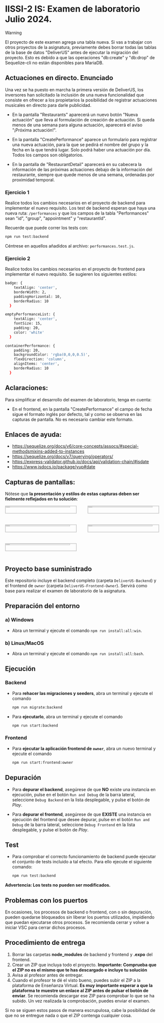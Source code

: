 # IISSI-2 IS: Examen de laboratorio Julio 2024. 

>[!WARNING] 
>El proyecto de este examen agrega una tabla nueva. Si vas a trabajar con otros proyectos de la asignatura, previamente debes borrar todas las tablas de la base de datos "DeliverUS" antes de ejecutar la migración del proyecto. Esto es debido a que las operaciones "db:create" y "db:drop" de Sequelize-cli no están disponibles para MariaDB.
  
## Actuaciones en directo. Enunciado

Una vez se ha puesto en marcha la primera versión de DeliverUS, los inversores han solicitado la inclusión de una nueva funcionalidad que consiste en ofrecer a los propietarios la posibilidad de registrar actuaciones musicales en directo para darle publicidad. 

* En la pantalla "Restaurants" aparecerá un nuevo botón "Nueva actuación" que lleva al formulación de creación de actuación. Si queda menos de una semana para alguna actuación, aparecerá el aviso "¡Próxima actuación!".

* En la pantalla "CreatePerformance" aparece un formulario para registrar una nueva actuación, para la que se pedirá el nombre del grupo y la fecha en la que tendrá lugar. Solo podrá haber una actuación por día. Todos los campos son obligatorios.

* En la pantalla de "RestaurantDetail" aparecerá en su cabecera la información de las próximas actuaciones debajo de la información del restaurante, siempre que quede menos de una semana, ordenadas por proximidad temporal.

### Ejercicio 1

Realice todos los cambios necesarios en el proyecto de backend para implementar el nuevo requisito. Los test de backend esperan que haya una nueva ruta: `/performances` y que los campos de la tabla "Performances" sean "id", "group", "appointment" y "restaurantId". 

Recuerde que puede correr los tests con:
```Bash
npm run test:backend
```
Céntrese en aquellos añadidos al archivo: `performances.test.js`.

### Ejercicio 2

Realice todos los cambios necesarios en el proyecto de frontend para implementar el nuevo requisito. Se sugieren los siguientes estilos:

```Bash
badge: {
    textAlign: 'center',
    borderWidth: 2,
    paddingHorizontal: 10,
    borderRadius: 10
  }
```

```Bash
emptyPerformanceList: {
    textAlign: 'center',
    fontSize: 15,
    padding: 20,
    color: 'white'
  }
```

```Bash
containerPerformance: {
    padding: 20,
    backgroundColor: 'rgba(0,0,0,0.5)',
    flexDirection: 'column',
    alignItems: 'center',
    borderRadius: 10
  }
```

## Aclaraciones:

Para simplificar el desarrollo del examen de laboratorio, tenga en cuenta:
* En el frontend, en la pantalla "CreatePerformance" el campo de fecha sigue el formato inglés por defecto, tal y como se observa en las capturas de pantalla. No es necesario cambiar este formato.

## Enlaces de ayuda:

* https://sequelize.org/docs/v6/core-concepts/assocs/#special-methodsmixins-added-to-instances
* https://sequelize.org/docs/v7/querying/operators/
* https://express-validator.github.io/docs/api/validation-chain/#isdate
* https://www.jsdocs.io/package/yup#date

## Capturas de pantallas:

Nótese que **la presentación y estilos de estas capturas deben ser fielmente reflejados en tu solución**: 

<div style="display: grid; grid-template-columns: repeat(2, 50%); gap: 20px;">
  <img src="docs/MyRestaurants.JPG" alt="List of restaurants" style="border: solid 2px #ccc; width: calc(100% - 20px);"/>
  <img src="docs/RestaurantDetail-Performance.JPG" alt="Restaurant with performances" style="border: solid 2px #ccc; width: calc(100% - 20px);"/>
  <img src="docs/RestaurantDetail-NoPerformance.JPG" alt="Restaurant without any performance" style="border: solid 2px #ccc; width: calc(100% - 20px);"/>
  <img src="docs/CreatePerformance-BackendValidation.JPG" alt="New performance with validation error from backend" style="border: solid 2px #ccc; width: calc(100% - 20px);"/>
  <img src="docs/CreatePerformance-FrontendValidation.JPG" alt="New performance with validation error from frontend" style="border: solid 2px #ccc; width: calc(100% - 20px);"/>
</div>

## Proyecto base suministrado

Este repositorio incluye el backend completo (carpeta `DeliverUS-Backend`) y el frontend de `owner` (carpeta `DeliverUS-Frontend-Owner`). Servirá como base para realizar el examen de laboratorio de la asignatura.

## Preparación del entorno

### a) Windows

* Abra un terminal y ejecute el comando `npm run install:all:win`.

### b) Linux/MacOS

* Abra un terminal y ejecute el comando `npm run install:all:bash`.

## Ejecución

### Backend

* Para **rehacer las migraciones y seeders**, abra un terminal y ejecute el comando

    ```Bash
    npm run migrate:backend
    ```

* Para **ejecutarlo**, abra un terminal y ejecute el comando

    ```Bash
    npm run start:backend
    ```

### Frontend

* Para **ejecutar la aplicación frontend de `owner`**, abra un nuevo terminal y ejecute el comando

    ```Bash
    npm run start:frontend:owner
    ```


## Depuración

* Para **depurar el backend**, asegúrese de que **NO** existe una instancia en ejecución, pulse en el botón `Run and Debug` de la barra lateral, seleccione `Debug Backend` en la lista desplegable, y pulse el botón de *Play*.

* Para **depurar el frontend**, asegúrese de que **EXISTE** una instancia en ejecución del frontend que desee depurar, pulse en el botón `Run and Debug` de la barra lateral, seleccione `Debug Frontend` en la lista desplegable, y pulse el botón de *Play*.

## Test

* Para comprobar el correcto funcionamiento de backend puede ejecutar el conjunto de tests incluido a tal efecto. Para ello ejecute el siguiente comando:

    ```Bash
    npm run test:backend
    ```
**Advertencia: Los tests no pueden ser modificados.**

## Problemas con los puertos

En ocasiones, los procesos de backend o frontend, con o sin depuración, pueden quedarse bloqueados sin liberar los puertos utilizados, impidiendo que puedan ejecutarse otros procesos. Se recomienda cerrar y volver a iniciar VSC para cerrar dichos procesos.


## Procedimiento de entrega

1. Borrar las carpetas **node_modules** de backend y frontend y **.expo** del frontend.
1. Crear un ZIP que incluya todo el proyecto. **Importante: Comprueba que el ZIP no es el mismo que te has descargado e incluye tu solución**
1. Avisa al profesor antes de entregar.
1. Cuando el profesor te dé el visto bueno, puedes subir el ZIP a la plataforma de Enseñanza Virtual. **Es muy importante esperar a que la plataforma te muestre un enlace al ZIP antes de pulsar el botón de enviar**. Se recomienda descargar ese ZIP para comprobar lo que se ha subido. Un vez realizada la comprobación, puedes enviar el examen.
  
Si no se siguen estos pasos de manera escrupulosa, cabe la posibilidad de que no se entregue nada o que el ZIP contenga cualquier cosa. 
